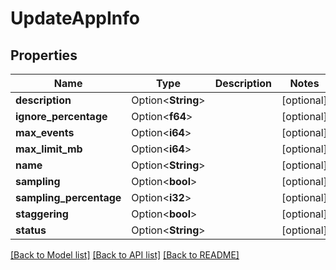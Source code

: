 # UpdateAppInfo

## Properties

| Name                    | Type               | Description | Notes      |
| ----------------------- | ------------------ | ----------- | ---------- |
| **description**         | Option<**String**> |             | [optional] |
| **ignore_percentage**   | Option<**f64**>    |             | [optional] |
| **max_events**          | Option<**i64**>    |             | [optional] |
| **max_limit_mb**        | Option<**i64**>    |             | [optional] |
| **name**                | Option<**String**> |             | [optional] |
| **sampling**            | Option<**bool**>   |             | [optional] |
| **sampling_percentage** | Option<**i32**>    |             | [optional] |
| **staggering**          | Option<**bool**>   |             | [optional] |
| **status**              | Option<**String**> |             | [optional] |

[[Back to Model list]](../README.md#documentation-for-models) [[Back to API list]](../README.md#documentation-for-api-endpoints) [[Back to README]](../README.md)
